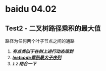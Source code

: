 # baidu 04.02

## Test2 - 二叉树路径乘积的最大值
路径为任何两个叶子节点之间的通路
1. ***有点类似于在树上进行动态规划***
2. ***[leetcode乘积最大子序列](https://leetcode-cn.com/problems/maximum-product-subarray/)***
3. ***`1` `2` 结合一下***
